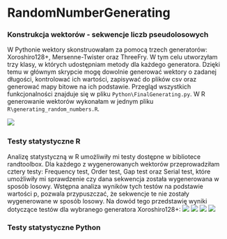 # RandomNumberGenerating

### Konstrukcja wektorów - sekwencje liczb pseudolosowych

W Pythonie wektory skonstruowałam za pomocą trzech generatorów: Xoroshiro128+, Mersenne-Twister oraz ThreeFry. W tym celu utworzyłam trzy klasy, w których udostępniam metody dla każdego generatora. Dzięki temu w głównym skrypcie mogę dowolnie generować wektory o zadanej długości, kontrolować ich wartości, zapisywać do plików csv oraz generować mapy bitowe na ich podstawie.
Przegląd wszystkich funkcjonalności znajduje się w pliku `Python\FinalGenerating.py`.
W R generowanie wektorów wykonałam w jednym pliku `R\generating_random_numbers.R`.

<img src="https://user-images.githubusercontent.com/67383292/87986089-f0376700-cadc-11ea-888f-8094667de6d6.png">
<img src="">


### Testy statystyczne R

Analizę statystyczną w R umożliwiły mi testy dostępne w bibliotece randtoolbox. Dla każdego z wygenerowanych wektorów przeprowadziłam cztery testy: Frequency test, Order test, Gap test oraz Serial test, które umożliwiły mi sprawdzenie czy dana sekwencja została wygenerowana w sposób losowy. Wstępna analiza wyników tych testów na podstawie wartości p, pozwala przypuszczać, że sekwencje te nie zostały wygenerowane w sposób losowy. Na dowód tego przedstawię wyniki dotyczące testów dla wybranego generatora Xoroshiro128+:
<img src="https://user-images.githubusercontent.com/67383292/87986149-ff1e1980-cadc-11ea-800c-4285e5ac942c.png">
<img src="https://user-images.githubusercontent.com/67383292/87986144-fe858300-cadc-11ea-8a01-82d6bf918e3f.png">
<img src="https://user-images.githubusercontent.com/67383292/87986157-004f4680-cadd-11ea-8a84-b4f106d3ba9c.png">
<img src="https://user-images.githubusercontent.com/67383292/87986142-fdecec80-cadc-11ea-999f-e93cf30e09c6.png">

### Testy statystyczne Python

